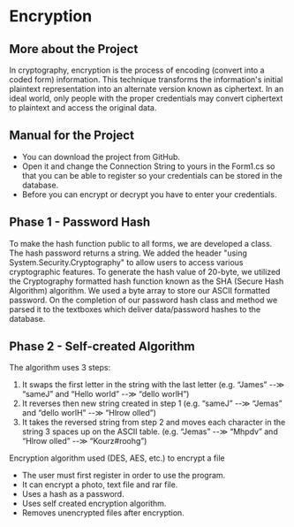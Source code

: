 # Encryption

## More about the Project
In cryptography, encryption is the process of encoding (convert into a coded form) information. This technique transforms the information's initial plaintext representation into an alternate version known as ciphertext. In an ideal world, only people with the proper credentials may convert ciphertext to plaintext and access the original data. 
## Manual for the Project
- You can download the project from GitHub.
- Open it and change the Connection String to yours in the Form1.cs so that you can be able to register so your credentials can be stored in the database.
- Before you can encrypt or decrypt you have to enter your credentials.

## Phase 1 - Password Hash
To make the hash function public to all forms, we are developed a class. The hash password returns a string. We added the header "using System.Security.Cryptography" to allow users to access various cryptographic features. To generate the hash value of 20-byte, we utilized the Cryptography formatted hash function known as the SHA (Secure Hash Algorithm) algorithm. We used a byte array to store our ASCII formatted password. On the completion of our password hash class and method we parsed it to the textboxes which deliver data/password hashes to the database.

## Phase 2 - Self-created Algorithm
The algorithm uses 3 steps:
1. It swaps the first letter in the string with the last letter (e.g. “James” --≫ “sameJ” and “Hello 
world” --≫ “dello worlH”)
2. It reverses then new string created in step 1 (e.g. “sameJ” --≫ “Jemas” and “dello worlH” --≫ “Hlrow 
olled”)
3. It takes the reversed string from step 2 and moves each character in the string 3 spaces up on the 
ASCII table. (e.g. “Jemas” --≫ “Mhpdv” and “Hlrow olled” --≫ “Kourz#roohg”)

Encryption algorithm used (DES, AES, etc.) to encrypt a file
- The user must first register in order to use the program.
- It can encrypt a photo, text file and rar file.
- Uses a hash as a password.
- Uses self created encryption algorithm.
- Removes unencrypted files after encryption.
